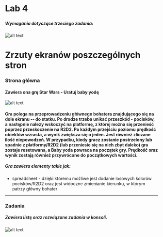 # Lab 4
##### 

####
##### Wymagania dotyczące trzeciego zadania:
####

![alt text](blob:https://imgur.com/33697471-22f2-4430-bc84-01a6943920a1)


# Zrzuty ekranów poszczególnych stron

### Strona główna
#### Zawiera ona grę Star Wars - Uratuj baby yodę

![alt text](https://i.imgur.com/0ENquxZ.png)    


#### Gra polega na przeprowadzeniu głównego bohatera znajdującego się na dole ekranu -- do statku. Po drodze trzeba unikać przeszkód - pocisków, a następnie należy wskoczyć na platformę, z której można się przenieść poprzez przeskoczenie na R2D2. Po każdym przejściu poziomu prędkość obiektów wzrasta, a wynik zwiększa się o jeden. Jest również zliczane ilość niepowodzeń. W przypadku, kiedy gracz zostanie postrzelony lub spadnie z platformy/R2D2 (lub przeniesie się na nich zbyt daleko) gra zostaje resetowana, a Baby yoda powraca na początek gry. Prędkość oraz wynik zostają również przywrócone do początkowych wartości.  

##### Gra zawiera elementy takie jak:
- spreadsheet - dzięki któremu możliwe jest dodanie losowych kolorów pocisków/R2D2 oraz jest widoczne zmienianie kierunku, w którym patrzy główny bohater

---

### Zadania
##### Zawiera listę oraz rozwiązane zadania w konsoli.

![alt text](https://i.imgur.com/vT6O0rk.gif)